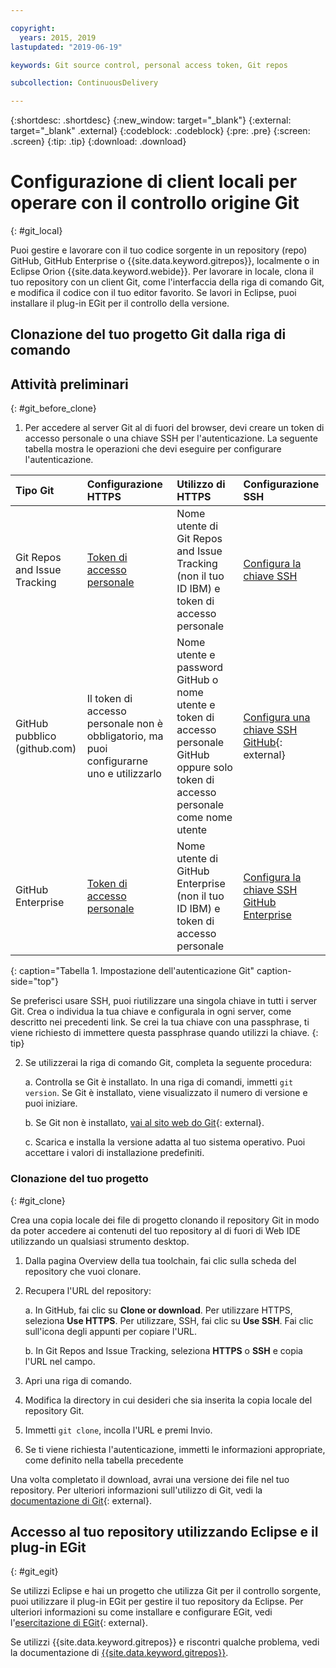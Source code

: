 ```yaml
---

copyright:
  years: 2015, 2019
lastupdated: "2019-06-19"

keywords: Git source control, personal access token, Git repos

subcollection: ContinuousDelivery

---
```


{:shortdesc: .shortdesc}
{:new_window: target="_blank"}
{:external: target="_blank" .external}
{:codeblock: .codeblock}
{:pre: .pre}
{:screen: .screen}
{:tip: .tip}
{:download: .download}

# Configurazione di client locali per operare con il controllo origine Git
{: #git_local}


Puoi gestire e lavorare con il tuo codice sorgente in un repository (repo) GitHub, GitHub Enterprise o {{site.data.keyword.gitrepos}}, localmente o in Eclipse Orion {{site.data.keyword.webide}}. Per lavorare in locale, clona il tuo repository con un client Git, come l'interfaccia della riga di comando Git, e modifica il codice con il tuo editor favorito. Se lavori in Eclipse, puoi installare il plug-in EGit per il controllo della versione.

## Clonazione del tuo progetto Git dalla riga di comando


## Attività preliminari
{: #git_before_clone}

1. Per accedere al server Git al di fuori del browser, devi creare un token di accesso personale o una chiave SSH per l'autenticazione. La seguente tabella mostra le operazioni che devi eseguire per configurare l'autenticazione.

| Tipo Git  | Configurazione HTTPS | Utilizzo di HTTPS |  Configurazione SSH |
|:-----------|:-------------|:------------|:-------------|
| Git Repos and Issue Tracking  | [Token di accesso personale](/docs/services/ContinuousDelivery?topic=ContinuousDelivery-git_working#create_pat) | Nome utente di Git Repos and Issue Tracking (non il tuo ID IBM) e token di accesso personale | [Configura la chiave SSH](/docs/services/ContinuousDelivery?topic=ContinuousDelivery-git_working#creating-an-ssh-key) |
| GitHub pubblico (github.com) | Il token di accesso personale non è obbligatorio, ma puoi configurarne uno e utilizzarlo | Nome utente e password GitHub o nome utente e token di accesso personale GitHub oppure solo token di accesso personale come nome utente | [Configura una chiave SSH GitHub](https://help.github.com/articles/generating-a-new-ssh-key-and-adding-it-to-the-ssh-agent/){: external} |
| GitHub Enterprise | [Token di accesso personale](/docs/services/ghededicated?topic=ghededicated-getting-started#ghe_auth) | Nome utente di GitHub Enterprise (non il tuo ID IBM) e token di accesso personale | [Configura la chiave SSH GitHub Enterprise](/docs/services/ghededicated?topic=ghededicated-getting-started#ghe_auth) |
{: caption="Tabella 1. Impostazione dell'autenticazione Git" caption-side="top"}

Se preferisci usare SSH, puoi riutilizzare una singola chiave in tutti i server Git. Crea o individua la tua chiave e configurala in ogni server, come descritto nei precedenti link. Se crei la tua chiave con una passphrase, ti viene richiesto di immettere questa passphrase quando utilizzi la chiave.
{: tip}

2. Se utilizzerai la riga di comando Git, completa la seguente procedura:

    a. Controlla se Git è installato. In una riga di comandi, immetti `git version`. Se Git è installato, viene visualizzato il numero di versione e puoi iniziare.

    b. Se Git non è installato, [vai al sito web do Git](http://git-scm.com/downloads){: external}.

    c. Scarica e installa la versione adatta al tuo sistema operativo. Puoi accettare i valori di installazione predefiniti.


### Clonazione del tuo progetto
{: #git_clone}

Crea una copia locale dei file di progetto clonando il repository Git in modo da poter accedere ai contenuti del tuo repository al di fuori di Web IDE utilizzando un qualsiasi strumento desktop.

1. Dalla pagina Overview della tua toolchain, fai clic sulla scheda del repository che vuoi clonare.

2. Recupera l'URL del repository:

   a. In GitHub, fai clic su **Clone or download**. Per utilizzare HTTPS, seleziona **Use HTTPS**.  Per utilizzare, SSH, fai clic su **Use SSH**. Fai clic sull'icona degli appunti per copiare l'URL.

   b. In Git Repos and Issue Tracking, seleziona **HTTPS** o **SSH** e copia l'URL nel campo.

3. Apri una riga di comando.

4. Modifica la directory in cui desideri che sia inserita la copia locale del repository Git.

5. Immetti `git clone`, incolla l'URL e premi Invio.

6. Se ti viene richiesta l'autenticazione, immetti le informazioni appropriate, come definito nella tabella precedente


Una volta completato il download, avrai una versione dei file nel tuo repository. Per ulteriori informazioni sull'utilizzo di Git, vedi la [documentazione di Git](http://git-scm.com/doc){: external}.


## Accesso al tuo repository utilizzando Eclipse e il plug-in EGit
{: #git_egit}

Se utilizzi Eclipse e hai un progetto che utilizza Git per il controllo sorgente, puoi utilizzare il plug-in EGit per gestire il tuo repository da Eclipse. Per ulteriori informazioni su come installare e configurare EGit, vedi l'[esercitazione di EGit](http://eclipsesource.com/blogs/tutorials/egit-tutorial/){: external}.

Se utilizzi {{site.data.keyword.gitrepos}} e riscontri qualche problema, vedi la documentazione di [{{site.data.keyword.gitrepos}}](/docs/services/ContinuousDelivery?topic=ContinuousDelivery-git_working#git_local).
